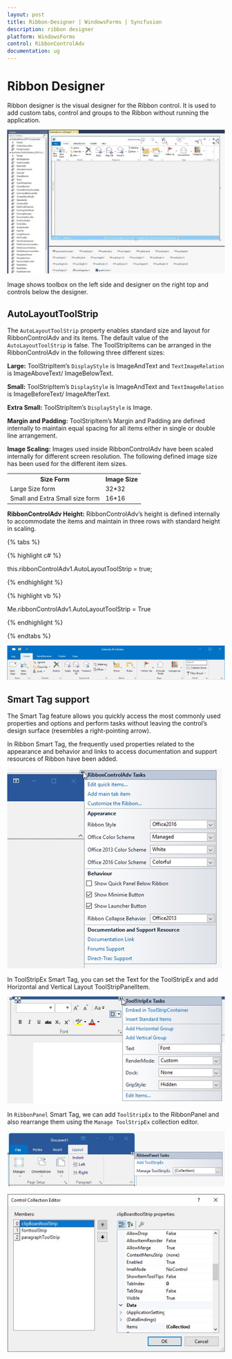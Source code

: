 ```yaml
---
layout: post
title: Ribbon-Designer | WindowsForms | Syncfusion
description: ribbon designer
platform: WindowsForms
control: RibbonControlAdv 
documentation: ug
---
```


# Ribbon Designer

Ribbon designer is the visual designer for the Ribbon control. It is used to add custom tabs, control and groups to the Ribbon without running the application.

![Design view of Ribbon with various controls](Ribbon_Designer_Images/Ribbon-Designer_img1.jpg)

Image shows toolbox on the left side and designer on the right top and controls below the designer.

## AutoLayoutToolStrip

The `AutoLayoutToolStrip` property enables standard size and layout for RibbonControlAdv and its items. The default value of the `AutoLayoutToolStrip` is false. The ToolStripItems can be arranged in the RibbonControlAdv in the following three different sizes:

**Large:** ToolStripItem’s `DisplayStyle` is ImageAndText and `TextImageRelation` is ImageAboveText/ ImageBelowText.

**Small:** ToolStripItem’s `DisplayStyle` is ImageAndText and `TextImageRelation` is ImageBeforeText/ ImageAfterText.

**Extra Small:** ToolStripItem’s `DisplayStyle` is Image. 

**Margin and Padding:** ToolStripItem’s Margin and Padding are defined internally to maintain equal spacing for all items either in single or double line arrangement.

**Image Scaling:** Images used inside RibbonControlAdv have been scaled internally for different screen resolution. The following defined image size has been used for the different item sizes.

<table>
<tr>
<th>
Size Form</th><th>
Image Size</th></tr> 

<tr>
<td>
Large Size form</td><td>
32*32</td></tr>
<tr>
<td>
Small and Extra Small size form</td><td>
16*16</td></tr>
</table>

**RibbonControlAdv Height:** RibbonControlAdv’s height is defined internally to accommodate the items and maintain in three rows with standard height in scaling.

{% tabs %}

{% highlight c# %}

this.ribbonControlAdv1.AutoLayoutToolStrip = true;

{% endhighlight %}

{% highlight vb %}

Me.ribbonControlAdv1.AutoLayoutToolStrip = True

{% endhighlight %}

{% endtabs %}

![Ribbon with AutoLayoutToolStrip](Ribbon_Designer_Images/Ribbon-Designer_img4.jpg)

## Smart Tag support

The Smart Tag feature allows you quickly access the most commonly used properties and options and perform tasks without leaving the control’s design surface (resembles a right-pointing arrow).

In Ribbon Smart Tag, the frequently used properties related to the appearance and behavior and links to access documentation and support resources of Ribbon have been added.


![Smart Tag of RibbonControlAdv](Ribbon_Designer_Images/Ribbon-Designer_img2.jpg)

In ToolStripEx Smart Tag, you can set the Text for the ToolStripEx and add Horizontal and Vertical Layout ToolStripPanelItem.

![Smart Tag of ToolStripEx](Ribbon_Designer_Images/Ribbon-Designer_img3.jpg)

In `RibbonPanel` Smart Tag, we can add `ToolStripEx` to the RibbonPanel and also rearrange them using the `Manage ToolStripEx` collection editor.

![Smart Tag of ToolStripEx](Ribbon_Designer_Images/Ribbon-Designer_img5.jpg)

![Smart Tag of ToolStripEx](Ribbon_Designer_Images/Ribbon-Designer_img6.jpg)

